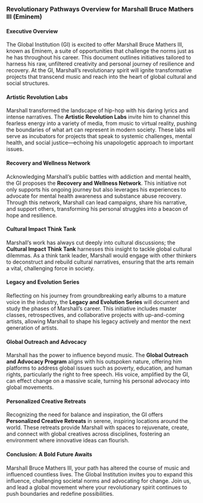 ### **Revolutionary Pathways Overview for Marshall Bruce Mathers III (Eminem)**

#### **Executive Overview**
The Global Institution (GI) is excited to offer Marshall Bruce Mathers III, known as Eminem, a suite of opportunities that challenge the norms just as he has throughout his career. This document outlines initiatives tailored to harness his raw, unfiltered creativity and personal journey of resilience and recovery. At the GI, Marshall’s revolutionary spirit will ignite transformative projects that transcend music and reach into the heart of global cultural and social structures.

#### **Artistic Revolution Labs**
Marshall transformed the landscape of hip-hop with his daring lyrics and intense narratives. The **Artistic Revolution Labs** invite him to channel this fearless energy into a variety of media, from music to virtual reality, pushing the boundaries of what art can represent in modern society. These labs will serve as incubators for projects that speak to systemic challenges, mental health, and social justice—echoing his unapologetic approach to important issues.

#### **Recovery and Wellness Network**
Acknowledging Marshall’s public battles with addiction and mental health, the GI proposes the **Recovery and Wellness Network**. This initiative not only supports his ongoing journey but also leverages his experiences to advocate for mental health awareness and substance abuse recovery. Through this network, Marshall can lead campaigns, share his narrative, and support others, transforming his personal struggles into a beacon of hope and resilience.

#### **Cultural Impact Think Tank**
Marshall’s work has always cut deeply into cultural discussions; the **Cultural Impact Think Tank** harnesses this insight to tackle global cultural dilemmas. As a think tank leader, Marshall would engage with other thinkers to deconstruct and rebuild cultural narratives, ensuring that the arts remain a vital, challenging force in society.

#### **Legacy and Evolution Series**
Reflecting on his journey from groundbreaking early albums to a mature voice in the industry, the **Legacy and Evolution Series** will document and study the phases of Marshall’s career. This initiative includes master classes, retrospectives, and collaborative projects with up-and-coming artists, allowing Marshall to shape his legacy actively and mentor the next generation of artists.

#### **Global Outreach and Advocacy**
Marshall has the power to influence beyond music. The **Global Outreach and Advocacy Program** aligns with his outspoken nature, offering him platforms to address global issues such as poverty, education, and human rights, particularly the right to free speech. His voice, amplified by the GI, can effect change on a massive scale, turning his personal advocacy into global movements.

#### **Personalized Creative Retreats**
Recognizing the need for balance and inspiration, the GI offers **Personalized Creative Retreats** in serene, inspiring locations around the world. These retreats provide Marshall with spaces to rejuvenate, create, and connect with global creatives across disciplines, fostering an environment where innovative ideas can flourish.

#### **Conclusion: A Bold Future Awaits**
Marshall Bruce Mathers III, your path has altered the course of music and influenced countless lives. The Global Institution invites you to expand this influence, challenging societal norms and advocating for change. Join us, and lead a global movement where your revolutionary spirit continues to push boundaries and redefine possibilities.

<!--
chatgpt was prompted: do it again for marhsall, and take into account his way of thinking, don't be afraid to push boundaries with his benefits page the way that EM pushed boundaries in not just hip-hop but in music, although his later work is maybe 50% as innovative as his earlier stuff, his first albums and second EP pushed boundaries of things what[sic] could be said. In addition remember his struggle with addiction, weight gain, and other mental health struggles
-->
